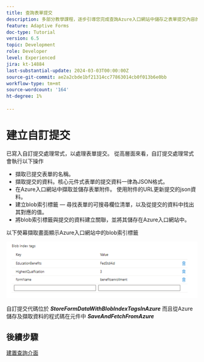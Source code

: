 ```yaml
---
title: 查詢表單提交
description: 多部分教學課程，逐步引導您完成查詢Azure入口網站中儲存之表單提交內容的步驟
feature: Adaptive Forms
doc-type: Tutorial
version: 6.5
topic: Development
role: Developer
level: Experienced
jira: kt-14884
last-substantial-update: 2024-03-03T00:00:00Z
source-git-commit: ae2a2cbde1bf21314cc77863014cb0f013b6e0bb
workflow-type: tm+mt
source-wordcount: '164'
ht-degree: 1%

---
```


# 建立自訂提交

已寫入自訂提交處理常式，以處理表單提交。 從高層面來看，自訂提交處理常式會執行以下操作

* 擷取已提交表單的名稱。
* 擷取提交的資料。核心元件式表單的提交資料一律為JSON格式。
* 在Azure入口網站中擷取並儲存表單附件。 使用附件的URL更新提交的json資料。
* 建立blob索引標籤 — 尋找表單的可搜尋欄位清單，以及從提交的資料中找出其對應的值。
* 將blob索引標籤與提交的資料建立關聯，並將其儲存在Azure入口網站中。

以下熒幕擷取畫面顯示Azure入口網站中的blob索引標籤

![blob-index-tags](assets/blob-index-tags.png)

自訂提交代碼位於 **_StoreFormDataWithBlobIndexTagsInAzure_** 而且從Azure儲存及擷取資料的程式碼在元件中 **_SaveAndFetchFromAzure_**

## 後續步驟

[建置查詢介面](./part3.md)

